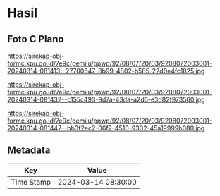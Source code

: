 # Hasil

## Foto C Plano

https://sirekap-obj-formc.kpu.go.id/7e9c/pemilu/ppwp/92/08/07/20/03/9208072003001-20240314-081413--27700547-8b99-4802-b585-22d0e4fc1825.jpg

https://sirekap-obj-formc.kpu.go.id/7e9c/pemilu/ppwp/92/08/07/20/03/9208072003001-20240314-081432--c155c493-9d7a-43da-a2d5-e3d82f973560.jpg

https://sirekap-obj-formc.kpu.go.id/7e9c/pemilu/ppwp/92/08/07/20/03/9208072003001-20240314-081447--bb3f2ec2-06f2-4510-9302-45a19999b080.jpg


## Metadata

| Key        | Value               |
| ---------- | ------------------- |
| Time Stamp | 2024-03-14 08:30:00 |



